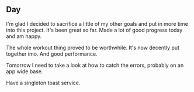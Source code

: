 ## Day

I'm glad I decided to sacrifice a little of my other goals and put in more time into this project.
It's been great so far. Made a lot of good progress today and am happy.

The whole workout thing proved to be worthwhile. 
It's now decently put together imo. And good performance.

Tomorrow I need to take a look at how to catch the errors,
probably on an app wide base.

Have a singleton toast service.
